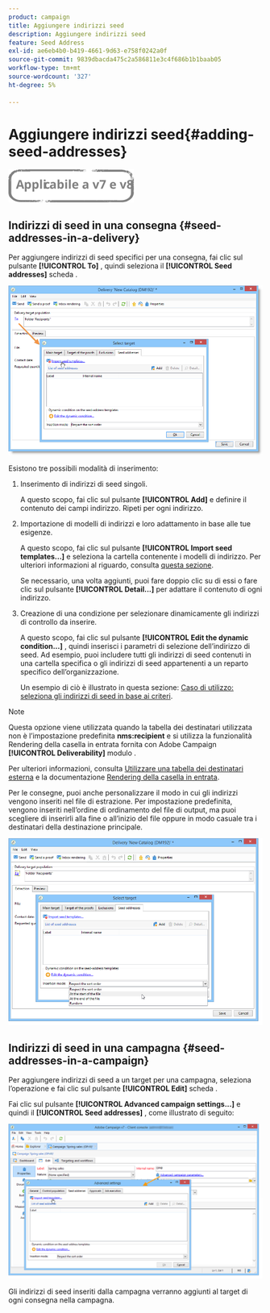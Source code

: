 ```yaml
---
product: campaign
title: Aggiungere indirizzi seed
description: Aggiungere indirizzi seed
feature: Seed Address
exl-id: ae6eb4b0-b419-4661-9d63-e758f0242a0f
source-git-commit: 9839dbacda475c2a586811e3c4f686b1b1baab05
workflow-type: tm+mt
source-wordcount: '327'
ht-degree: 5%

---
```


# Aggiungere indirizzi seed{#adding-seed-addresses}

![](../../assets/common.svg)

## Indirizzi di seed in una consegna {#seed-addresses-in-a-delivery}

Per aggiungere indirizzi di seed specifici per una consegna, fai clic sul pulsante **[!UICONTROL To]** , quindi seleziona il **[!UICONTROL Seed addresses]** scheda .

![](assets/s_ncs_user_edit_del_addresses_tab.png)

Esistono tre possibili modalità di inserimento:

1. Inserimento di indirizzi di seed singoli.

   A questo scopo, fai clic sul pulsante **[!UICONTROL Add]** e definire il contenuto dei campi indirizzo. Ripeti per ogni indirizzo.

1. Importazione di modelli di indirizzi e loro adattamento in base alle tue esigenze.

   A questo scopo, fai clic sul pulsante **[!UICONTROL Import seed templates...]** e seleziona la cartella contenente i modelli di indirizzo. Per ulteriori informazioni al riguardo, consulta [questa sezione](creating-seed-addresses.md#creating-seed-address-templates).

   Se necessario, una volta aggiunti, puoi fare doppio clic su di essi o fare clic sul pulsante **[!UICONTROL Detail...]** per adattare il contenuto di ogni indirizzo.

1. Creazione di una condizione per selezionare dinamicamente gli indirizzi di controllo da inserire.

   A questo scopo, fai clic sul pulsante **[!UICONTROL Edit the dynamic condition...]** , quindi inserisci i parametri di selezione dell’indirizzo di seed. Ad esempio, puoi includere tutti gli indirizzi di seed contenuti in una cartella specifica o gli indirizzi di seed appartenenti a un reparto specifico dell’organizzazione.

   Un esempio di ciò è illustrato in questa sezione: [Caso di utilizzo: seleziona gli indirizzi di seed in base ai criteri](use-case--selecting-seed-addresses-on-criteria.md).

>[!NOTE]
>
>Questa opzione viene utilizzata quando la tabella dei destinatari utilizzata non è l’impostazione predefinita **nms:recipient** e si utilizza la funzionalità Rendering della casella in entrata fornita con Adobe Campaign **[!UICONTROL Deliverability]** modulo .
>
>Per ulteriori informazioni, consulta [Utilizzare una tabella dei destinatari esterna](using-an-external-recipient-table.md) e la documentazione [Rendering della casella in entrata](inbox-rendering.md).

Per le consegne, puoi anche personalizzare il modo in cui gli indirizzi vengono inseriti nel file di estrazione. Per impostazione predefinita, vengono inseriti nell’ordine di ordinamento del file di output, ma puoi scegliere di inserirli alla fine o all’inizio del file oppure in modo casuale tra i destinatari della destinazione principale.

![](assets/s_ncs_user_edit_del_addresses_sort.png)

## Indirizzi di seed in una campagna {#seed-addresses-in-a-campaign}

Per aggiungere indirizzi di seed a un target per una campagna, seleziona l’operazione e fai clic sul pulsante **[!UICONTROL Edit]** scheda .

Fai clic sul pulsante **[!UICONTROL Advanced campaign settings...]** e quindi il **[!UICONTROL Seed addresses]** , come illustrato di seguito:

![](assets/s_ncs_user_edit_op_addresses_tab.png)

Gli indirizzi di seed inseriti dalla campagna verranno aggiunti al target di ogni consegna nella campagna.
